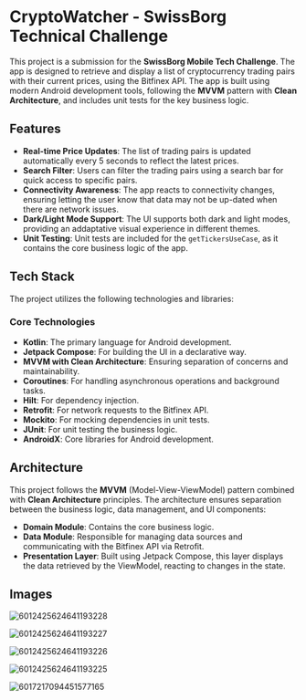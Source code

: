 # CryptoWatcher - SwissBorg Technical Challenge

This project is a submission for the **SwissBorg Mobile Tech Challenge**. The app is designed to retrieve and display a list of cryptocurrency trading pairs with their current prices, using the Bitfinex API. The app is built using modern Android development tools, following the **MVVM** pattern with **Clean Architecture**, and includes unit tests for the key business logic.

## Features

- **Real-time Price Updates**: The list of trading pairs is updated automatically every 5 seconds to reflect the latest prices.
- **Search Filter**: Users can filter the trading pairs using a search bar for quick access to specific pairs.
- **Connectivity Awareness**: The app reacts to connectivity changes, ensuring letting the user know that data may not be up-dated when there are network issues.
- **Dark/Light Mode Support**: The UI supports both dark and light modes, providing an addaptative visual experience in different themes.
- **Unit Testing**: Unit tests are included for the `getTickersUseCase`, as it contains the core business logic of the app.

## Tech Stack

The project utilizes the following technologies and libraries:

### Core Technologies

- **Kotlin**: The primary language for Android development.
- **Jetpack Compose**: For building the UI in a declarative way.
- **MVVM with Clean Architecture**: Ensuring separation of concerns and maintainability.
- **Coroutines**: For handling asynchronous operations and background tasks.
- **Hilt**: For dependency injection.
- **Retrofit**: For network requests to the Bitfinex API.
- **Mockito**: For mocking dependencies in unit tests.
- **JUnit**: For unit testing the business logic.
- **AndroidX**: Core libraries for Android development.
  
## Architecture

This project follows the **MVVM** (Model-View-ViewModel) pattern combined with **Clean Architecture** principles. The architecture ensures separation between the business logic, data management, and UI components:

- **Domain Module**: Contains the core business logic.
- **Data Module**: Responsible for managing data sources and communicating with the Bitfinex API via Retrofit.
- **Presentation Layer**: Built using Jetpack Compose, this layer displays the data retrieved by the ViewModel, reacting to changes in the state.

## Images
![6012425624641193228](https://github.com/user-attachments/assets/59daee4c-b8dd-4842-8b31-c734c6092c9a)

![6012425624641193227](https://github.com/user-attachments/assets/1eb20374-65d9-4adb-8240-1dd961baa264)

![6012425624641193226](https://github.com/user-attachments/assets/7b5597ba-729b-487f-9fea-fd271b4a1b01)

![6012425624641193225](https://github.com/user-attachments/assets/2d855d42-a88f-486e-9af5-7b5820e0c335)

![6017217094451577165](https://github.com/user-attachments/assets/9f7b2ba8-15f8-4d17-8ad1-bb95762fefb0)
